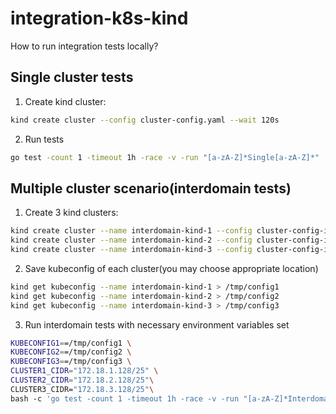 # integration-k8s-kind

How to run integration tests locally?

## Single cluster tests

1. Create kind cluster:
```bash
kind create cluster --config cluster-config.yaml --wait 120s
```

2. Run tests
```bash
go test -count 1 -timeout 1h -race -v -run "[a-zA-Z]*Single[a-zA-Z]*"
```

## Multiple cluster scenario(interdomain tests)
1. Create 3 kind clusters:
```bash
kind create cluster --name interdomain-kind-1 --config cluster-config-interdomain.yaml --wait 120s
kind create cluster --name interdomain-kind-2 --config cluster-config-interdomain.yaml --wait 120s
kind create cluster --name interdomain-kind-3 --config cluster-config-interdomain.yaml --wait 120s
```

2. Save kubeconfig of each cluster(you may choose appropriate location)
```bash
kind get kubeconfig --name interdomain-kind-1 > /tmp/config1
kind get kubeconfig --name interdomain-kind-2 > /tmp/config2
kind get kubeconfig --name interdomain-kind-3 > /tmp/config3
```

3. Run interdomain tests with necessary environment variables set
```bash
KUBECONFIG1==/tmp/config1 \
KUBECONFIG2==/tmp/config2 \
KUBECONFIG3==/tmp/config3 \
CLUSTER1_CIDR="172.18.1.128/25" \
CLUSTER2_CIDR="172.18.2.128/25"\
CLUSTER3_CIDR="172.18.3.128/25"\
bash -c 'go test -count 1 -timeout 1h -race -v -run "[a-zA-Z]*Interdomain[a-zA-Z]*"'
```

